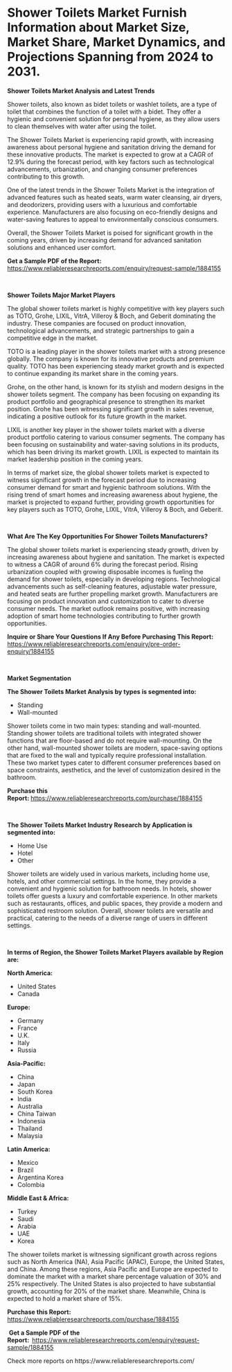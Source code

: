 <p><h1>Shower Toilets Market Furnish Information about Market Size, Market Share, Market Dynamics, and Projections Spanning from 2024 to 2031.</h1></p><p><strong>Shower Toilets Market Analysis and Latest Trends</strong></p>
<p><p>Shower toilets, also known as bidet toilets or washlet toilets, are a type of toilet that combines the function of a toilet with a bidet. They offer a hygienic and convenient solution for personal hygiene, as they allow users to clean themselves with water after using the toilet.</p><p>The Shower Toilets Market is experiencing rapid growth, with increasing awareness about personal hygiene and sanitation driving the demand for these innovative products. The market is expected to grow at a CAGR of 12.9% during the forecast period, with key factors such as technological advancements, urbanization, and changing consumer preferences contributing to this growth.</p><p>One of the latest trends in the Shower Toilets Market is the integration of advanced features such as heated seats, warm water cleansing, air dryers, and deodorizers, providing users with a luxurious and comfortable experience. Manufacturers are also focusing on eco-friendly designs and water-saving features to appeal to environmentally conscious consumers.</p><p>Overall, the Shower Toilets Market is poised for significant growth in the coming years, driven by increasing demand for advanced sanitation solutions and enhanced user comfort.</p></p>
<p><strong>Get a Sample PDF of the Report:&nbsp;</strong> <a href="https://www.reliableresearchreports.com/enquiry/request-sample/1884155">https://www.reliableresearchreports.com/enquiry/request-sample/1884155</a></p>
<p>&nbsp;</p>
<p><strong>Shower Toilets Major Market Players</strong></p>
<p><p>The global shower toilets market is highly competitive with key players such as TOTO, Grohe, LIXIL, VitrA, Villeroy & Boch, and Geberit dominating the industry. These companies are focused on product innovation, technological advancements, and strategic partnerships to gain a competitive edge in the market.</p><p>TOTO is a leading player in the shower toilets market with a strong presence globally. The company is known for its innovative products and premium quality. TOTO has been experiencing steady market growth and is expected to continue expanding its market share in the coming years.</p><p>Grohe, on the other hand, is known for its stylish and modern designs in the shower toilets segment. The company has been focusing on expanding its product portfolio and geographical presence to strengthen its market position. Grohe has been witnessing significant growth in sales revenue, indicating a positive outlook for its future growth in the market.</p><p>LIXIL is another key player in the shower toilets market with a diverse product portfolio catering to various consumer segments. The company has been focusing on sustainability and water-saving solutions in its products, which has been driving its market growth. LIXIL is expected to maintain its market leadership position in the coming years.</p><p>In terms of market size, the global shower toilets market is expected to witness significant growth in the forecast period due to increasing consumer demand for smart and hygienic bathroom solutions. With the rising trend of smart homes and increasing awareness about hygiene, the market is projected to expand further, providing growth opportunities for key players such as TOTO, Grohe, LIXIL, VitrA, Villeroy & Boch, and Geberit.</p></p>
<p>&nbsp;</p>
<p><strong>What Are The Key Opportunities For Shower Toilets Manufacturers?</strong></p>
<p><p>The global shower toilets market is experiencing steady growth, driven by increasing awareness about hygiene and sanitation. The market is expected to witness a CAGR of around 6% during the forecast period. Rising urbanization coupled with growing disposable incomes is fueling the demand for shower toilets, especially in developing regions. Technological advancements such as self-cleaning features, adjustable water pressure, and heated seats are further propelling market growth. Manufacturers are focusing on product innovation and customization to cater to diverse consumer needs. The market outlook remains positive, with increasing adoption of smart home technologies contributing to further growth opportunities.</p></p>
<p><strong>Inquire or Share Your Questions If Any Before Purchasing This Report:</strong> <a href="https://www.reliableresearchreports.com/enquiry/pre-order-enquiry/1884155">https://www.reliableresearchreports.com/enquiry/pre-order-enquiry/1884155</a></p>
<p>&nbsp;</p>
<p><strong>Market Segmentation</strong></p>
<p><strong>The Shower Toilets Market Analysis by types is segmented into:</strong></p>
<p><ul><li>Standing</li><li>Wall-mounted</li></ul></p>
<p><p>Shower toilets come in two main types: standing and wall-mounted. Standing shower toilets are traditional toilets with integrated shower functions that are floor-based and do not require wall-mounting. On the other hand, wall-mounted shower toilets are modern, space-saving options that are fixed to the wall and typically require professional installation. These two market types cater to different consumer preferences based on space constraints, aesthetics, and the level of customization desired in the bathroom.</p></p>
<p><strong>Purchase this Report:&nbsp;</strong><a href="https://www.reliableresearchreports.com/purchase/1884155">https://www.reliableresearchreports.com/purchase/1884155</a></p>
<p>&nbsp;</p>
<p><strong>The Shower Toilets Market Industry Research by Application is segmented into:</strong></p>
<p><ul><li>Home Use</li><li>Hotel</li><li>Other</li></ul></p>
<p><p>Shower toilets are widely used in various markets, including home use, hotels, and other commercial settings. In the home, they provide a convenient and hygienic solution for bathroom needs. In hotels, shower toilets offer guests a luxury and comfortable experience. In other markets such as restaurants, offices, and public spaces, they provide a modern and sophisticated restroom solution. Overall, shower toilets are versatile and practical, catering to the needs of a diverse range of users in different settings.</p></p>
<p>&nbsp;</p>
<p><strong>In terms of Region, the Shower Toilets Market Players available by Region are:</strong></p>
<p>
    <p> <strong> North America: </strong>
        <ul>
            <li>United States</li>
            <li>Canada</li>
        </ul>
        </p> 
    <p> <strong> Europe: </strong>
        <ul>
            <li>Germany</li>
            <li>France</li>
            <li>U.K.</li>
            <li>Italy</li>
            <li>Russia</li>
        </ul>
        </p> 
    <p> <strong> Asia-Pacific: </strong>
        <ul>
            <li>China</li>
            <li>Japan</li>
            <li>South Korea</li>
            <li>India</li>
            <li>Australia</li>
            <li>China Taiwan</li>
            <li>Indonesia</li>
            <li>Thailand</li>
            <li>Malaysia</li>
        </ul>
        </p> 
    <p> <strong> Latin America: </strong>
        <ul>
            <li>Mexico</li>
            <li>Brazil</li>
            <li>Argentina Korea</li>
            <li>Colombia</li>
        </ul>
        </p> 
    <p> <strong> Middle East & Africa: </strong>
        <ul>
            <li>Turkey</li>
            <li>Saudi</li>
            <li>Arabia</li>
            <li>UAE</li>
            <li>Korea</li>
        </ul>
    </p>
    </p>
<p><p>The shower toilets market is witnessing significant growth across regions such as North America (NA), Asia Pacific (APAC), Europe, the United States, and China. Among these regions, Asia Pacific and Europe are expected to dominate the market with a market share percentage valuation of 30% and 25% respectively. The United States is also projected to have substantial growth, accounting for 20% of the market share. Meanwhile, China is expected to hold a market share of 15%.</p></p>
<p><strong>Purchase this Report: </strong><a href="https://www.reliableresearchreports.com/purchase/1884155">https://www.reliableresearchreports.com/purchase/1884155</a></p>
<p>&nbsp;<strong>Get a Sample PDF of the Report:&nbsp;&nbsp;</strong><a href="https://www.reliableresearchreports.com/enquiry/request-sample/1884155">https://www.reliableresearchreports.com/enquiry/request-sample/1884155</a></p>
<p><strong></strong></p>
<p>Check more reports on https://www.reliableresearchreports.com/</p>